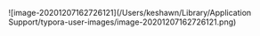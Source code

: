 
![image-20201207162726121](/Users/keshawn/Library/Application Support/typora-user-images/image-20201207162726121.png)
